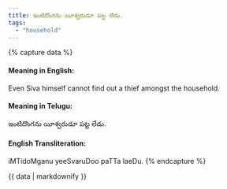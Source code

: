 ```yaml
---
title: ఇంటిదొంగను యీశ్వరుడూ పట్ట లేడు.
tags:
  - "household"
---
```


{% capture data %}
#### Meaning in English:
Even Siva himself cannot find out a thief amongst the household.

#### Meaning in Telugu:
ఇంటిదొంగను యీశ్వరుడూ పట్ట లేడు.

#### English Transliteration:
iMTidoMganu yeeSvaruDoo paTTa laeDu.
{% endcapture %}

{{ data | markdownify }}

